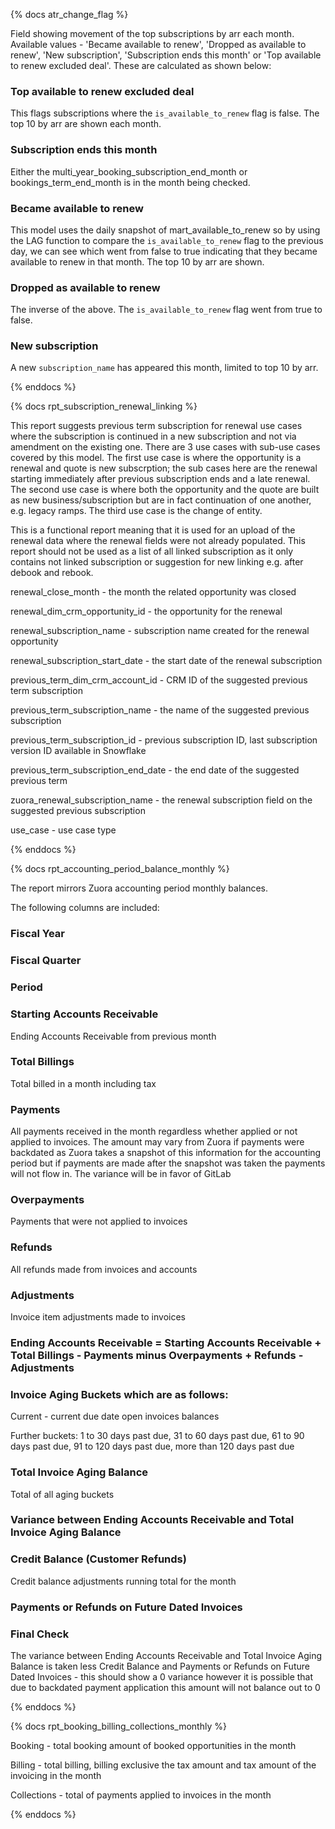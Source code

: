 {% docs atr_change_flag %}

Field showing movement of the top subscriptions by arr each month. Available values - 'Became available to renew', 'Dropped as available to renew', 'New subscription', 'Subscription ends this month' or 'Top available to renew excluded deal'. These are calculated as shown below:

### Top available to renew excluded deal

This flags subscriptions where the `is_available_to_renew` flag is false. The top 10 by arr are shown each month.

### Subscription ends this month

Either the multi_year_booking_subscription_end_month or bookings_term_end_month is in the month being checked.

### Became available to renew

This model uses the daily snapshot of mart_available_to_renew so by using the LAG function to compare the `is_available_to_renew` flag to the previous day, we can see which went from false to true indicating that they became available to renew in that month. The top 10 by arr are shown.

### Dropped as available to renew

The inverse of the above. The `is_available_to_renew` flag went from true to false.

### New subscription

A new `subscription_name` has appeared this month, limited to top 10 by arr.

{% enddocs %}

{% docs rpt_subscription_renewal_linking %}

This report suggests previous term subscription for renewal use cases where the subscription is continued in a new subscription and not via amendment on the existing one. There are 3 use cases with sub-use cases covered by this model. The first use case is where the opportunity is a renewal and quote is new subscrption; the sub cases here are the renewal starting immediately after previous subscription ends and a late renewal. The second use case is where both the opportunity and the quote are built as new business/subscription but are in fact continuation of one another, e.g. legacy ramps. The third use case is the change of entity.

This is a functional report meaning that it is used for an upload of the renewal data where the renewal fields were not already populated. This report should not be used as a list of all linked subscription as it only contains not linked subscription or suggestion for new linking e.g. after debook and rebook.

renewal_close_month - the month the related opportunity was closed

renewal_dim_crm_opportunity_id - the opportunity for the renewal

renewal_subscription_name - subscription name created for the renewal opportunity

renewal_subscription_start_date - the start date of the renewal subscription

previous_term_dim_crm_account_id - CRM ID of the suggested previous term subscription

previous_term_subscription_name - the name of the suggested previous subscription

previous_term_subscription_id - previous subscription ID, last subscription version ID available in Snowflake

previous_term_subscription_end_date - the end date of the suggested previous term

zuora_renewal_subscription_name - the renewal subscription field on the suggested previous subscription

use_case - use case type

{% enddocs %}

{% docs rpt_accounting_period_balance_monthly %}

The report mirrors Zuora accounting period monthly balances.

The  following columns are included:

### Fiscal Year

### Fiscal Quarter

### Period

### Starting Accounts Receivable 
Ending Accounts Receivable from previous month

### Total Billings 
Total billed in a month including tax

### Payments
All payments received in the month regardless whether applied or not applied to invoices. The amount may vary from Zuora if payments were backdated as Zuora takes a snapshot of this information for the accounting period but if payments are made after the snapshot was taken the payments will not flow in. The variance will be in favor of GitLab

### Overpayments 
Payments that were not applied to invoices

### Refunds 
All refunds made from invoices and accounts

### Adjustments 
Invoice item adjustments made to invoices

### Ending Accounts Receivable = Starting Accounts Receivable + Total Billings - Payments minus Overpayments + Refunds - Adjustments

### Invoice Aging Buckets which are as follows:

Current - current due date open invoices balances

Further buckets: 1 to 30 days past due, 31 to 60 days past due, 61 to 90 days past due, 91 to 120 days past due, more than 120 days past due

### Total Invoice Aging Balance 
Total of all aging buckets

### Variance between Ending Accounts Receivable and Total Invoice Aging Balance

### Credit Balance (Customer Refunds) 
Credit balance adjustments running total for the month

### Payments or Refunds on Future Dated Invoices

### Final Check 
The variance between Ending Accounts Receivable and Total Invoice Aging Balance is taken less Credit Balance and Payments or Refunds on Future Dated Invoices - this should show a 0 variance however it is possible that due to backdated payment application this amount will not balance out to 0

{% enddocs %}

{% docs rpt_booking_billing_collections_monthly %}

Booking - total booking amount of booked opportunities in the month

Billing - total billing, billing exclusive the tax amount and tax amount of the invoicing in the month

Collections - total of payments applied to invoices in the month

{% enddocs %}